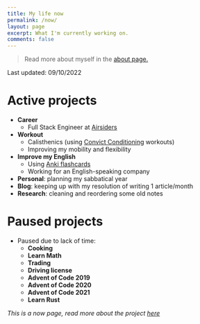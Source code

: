 ```yaml
---
title: My life now
permalink: /now/
layout: page
excerpt: What I'm currently working on.
comments: false
---
```


> Read more about myself in the [about page.](../about)

Last updated: 09/10/2022

# Active projects

- **Career**
  - Full Stack Engineer at [Airsiders](https://airsiders.com/)
- **Workout**
  - Calisthenics (using [Convict Conditioning](https://www.goodreads.com/book/show/7305111-convict-conditioning) workouts)
  - Improving my mobility and flexibility
- **Improve my English**
  - Using [Anki flashcards](https://apps.ankiweb.net/)
  - Working for an English-speaking company
- **Personal**: planning my sabbatical year
- **Blog**: keeping up with my resolution of writing 1 article/month
- **Research**: cleaning and reordering some old notes

# Paused projects

- Paused due to lack of time:
  - **Cooking**
  - **Learn Math**
  - **Trading**
  - **Driving license**
  - **Advent of Code 2019**
  - **Advent of Code 2020**
  - **Advent of Code 2021**
  - **Learn Rust**
 
_This is a now page, read more about the project [here](https://nownownow.com/about)_
